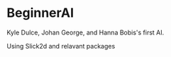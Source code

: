 # BeginnerAI
 Kyle Dulce, Johan George, and Hanna Bobis's first AI.


Using Slick2d and relavant packages
